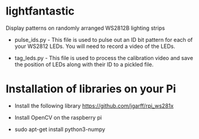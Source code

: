 # lightfantastic

Display patterns on randomly arranged WS2812B lighting strips

* pulse_ids.py - This file is used to pulse out an ID bit pattern for each of your WS2812 LEDs.  You will need
                 to record a video of the LEDs.

* tag_leds.py  - This file is used to process the calibration video and save the position of LEDs along with their ID to a pickled file.

# Installation of libraries on your Pi

* Install the following library https://github.com/jgarff/rpi_ws281x

* Install OpenCV on the raspberry pi

* sudo apt-get install python3-numpy
